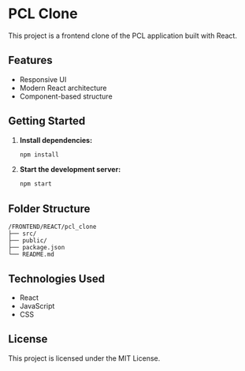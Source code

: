 # PCL Clone

This project is a frontend clone of the PCL application built with React.

## Features

- Responsive UI
- Modern React architecture
- Component-based structure

## Getting Started

1. **Install dependencies:**
    ```bash
    npm install
    ```
2. **Start the development server:**
    ```bash
    npm start
    ```

## Folder Structure

```
/FRONTEND/REACT/pcl_clone
├── src/
├── public/
├── package.json
└── README.md
```

## Technologies Used

- React
- JavaScript
- CSS

## License

This project is licensed under the MIT License.